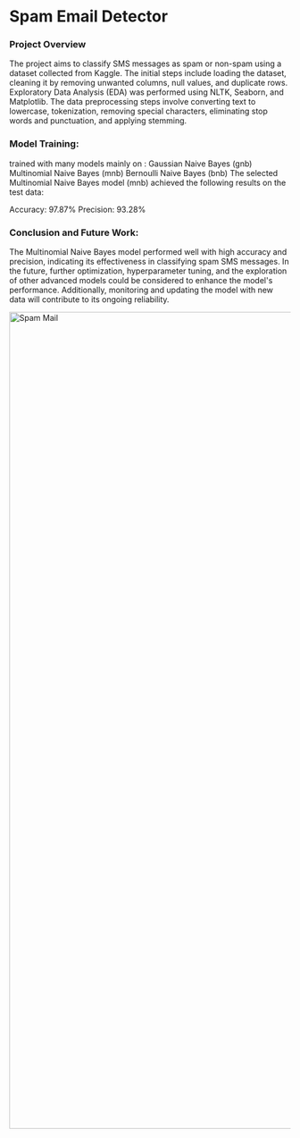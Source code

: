 # Spam Email Detector

### Project Overview

The project aims to classify SMS messages as spam or non-spam using a dataset collected from Kaggle. The initial steps include loading the dataset, cleaning 
it by removing unwanted columns, null values, and duplicate rows. Exploratory Data Analysis (EDA) was performed using NLTK, Seaborn, and Matplotlib. 
The data preprocessing steps involve converting text to lowercase, tokenization, removing special characters, eliminating stop words and punctuation, and applying stemming.


### Model Training:
trained with many models mainly on :
Gaussian Naive Bayes (gnb)
Multinomial Naive Bayes (mnb)
Bernoulli Naive Bayes (bnb)
The selected Multinomial Naive Bayes model (mnb) achieved the following results on the test data:

Accuracy: 97.87%
Precision: 93.28%



### Conclusion and Future Work:
The Multinomial Naive Bayes model performed well with high accuracy and precision, indicating its effectiveness in classifying 
spam SMS messages. In the future, further optimization, hyperparameter tuning, and the exploration of other advanced models could be considered to enhance the model's performance. 
Additionally, monitoring and updating the model with new data will contribute to its ongoing reliability.

<img width="1462" alt="Spam Mail" src="https://github.com/nandhini799/Spam_email_detector/assets/153508488/ab566c76-fad5-4253-ae8c-48558d8d3b76">

